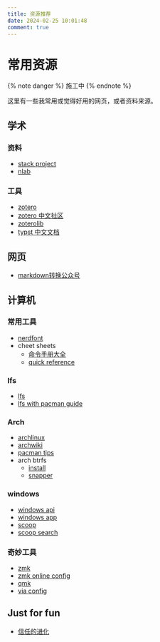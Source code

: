 ```yaml
---
title: 资源推荐
date: 2024-02-25 10:01:48
comment: true
---
```

# 常用资源

{% note danger  %}
施工中
{% endnote %}

这里有一些我常用或觉得好用的网页，或者资料来源。

## 学术
### 资料
- [stack project](https://stacks.math.columbia.edu/)
- [nlab](https://ncatlab.org/nlab/show/HomePage)
### 工具
- [zotero](https://www.zotero.org/)
- [zotero 中文社区](https://zotero-chinese.com/)
- [zoterolib](https://zbib.org/)
- [typst 中文文档](https://typst-doc-cn.github.io/docs/)

## 网页
- [markdown转换公众号](https://md.openwrite.cn/)

## 计算机
### 常用工具
- [nerdfont](https://www.nerdfonts.com/cheat-sheet)
- cheet sheets
    - [命令手册大全](https://www.linuxcool.com/) 
    - [quick reference](https://wangchujiang.com/reference/)

### lfs
- [lfs](https://wangchujiang.com/reference/)
- [lfs with pacman guide](https://github.com/ShiroiBara/LFS-11.2-systemd-with-EFI-and-pacman)


### Arch
- [archlinux](https://archlinux.org/)
- [archwiki](https://wiki.archlinux.org/)
- [pacman tips](https://wiki.archlinux.org/title/Pacman/Tips_and_tricks)
- arch btrfs
    - [install](https://sspai.com/post/78916)
    - [snapper](https://blog.kaaass.net/archives/1748)

### windows
- [windows api](https://learn.microsoft.com/zh-cn/windows/win32/apiindex/windows-api-list)
- [windows app](https://learn.microsoft.com/zh-cn/windows/apps/)
- [scoop](https://scoop.netlify.app/guide/#requirements)
- [scoop search](https://scoop.sh/)


### 奇妙工具
- [zmk](https://zmk.dev/docs)
- [zmk online config](https://nickcoutsos.github.io/keymap-editor/)
- [qmk](https://docs.qmk.fm/)
- [via config](https://www.caniusevia.com/)

## Just for fun
- [信任的进化](https://dccxi.com/trust/)

